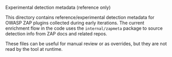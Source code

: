 Experimental detection metadata (reference only)

This directory contains reference/experimental detection metadata for OWASP ZAP plugins
collected during early iterations. The current enrichment flow in the code uses the
`internal/zapmeta` package to source detection info from ZAP docs and related repos.

These files can be useful for manual review or as overrides, but they are not read by the
tool at runtime.

